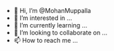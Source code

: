 - 👋 Hi, I’m @MohanMuppalla
- 👀 I’m interested in ...
- 🌱 I’m currently learning ...
- 💞️ I’m looking to collaborate on ...
- 📫 How to reach me ...

<!---
MohanMuppalla/MohanMuppalla is a ✨ special ✨ repository because its `README.md` (this file) appears on your GitHub profile.
You can click the Preview link to take a look at your changes.
--->
